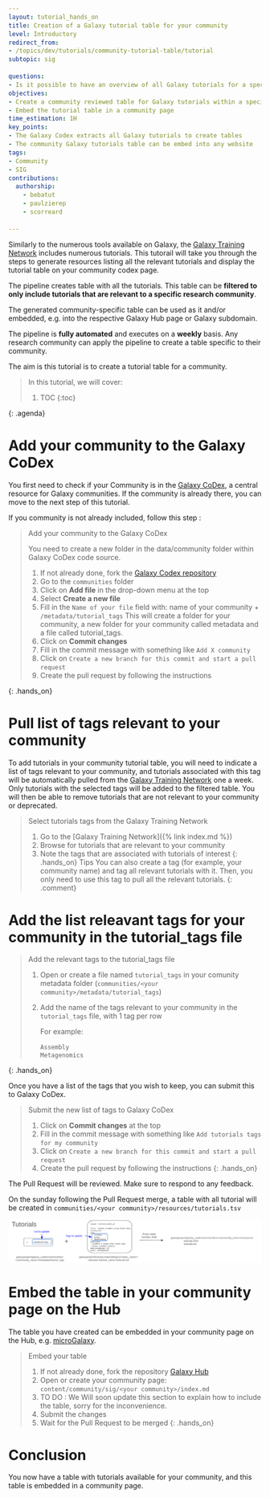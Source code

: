 ```yaml
---
layout: tutorial_hands_on
title: Creation of a Galaxy tutorial table for your community
level: Introductory
redirect_from:
- /topics/dev/tutorials/community-tutorial-table/tutorial
subtopic: sig

questions:
- Is it possible to have an overview of all Galaxy tutorials for a specific scientific domain?
objectives:
- Create a community reviewed table for Galaxy tutorials within a specific scientific domain
- Embed the tutorial table in a community page
time_estimation: 1H
key_points:
- The Galaxy Codex extracts all Galaxy tutorials to create tables
- The community Galaxy tutorials table can be embed into any website
tags:
- Community
- SIG
contributions:
  authorship:
    - bebatut
    - paulzierep
    - scorreard

---
```


Similarly to the numerous tools available on Galaxy, the [Galaxy Training Network](https://training.galaxyproject.org/) includes numerous tutorials. This tutorail will take you through the steps to generate resources listing all the relevant tutorials and display the tutorial table on your community codex page.

The pipeline creates table with all the tutorials. This table can be **filtered to only include tutorials that are relevant to a specific research community**.

The generated community-specific table can be used as it and/or embedded, e.g. into the respective Galaxy Hub page or Galaxy subdomain.

The pipeline is **fully automated** and executes on a **weekly** basis. Any research community can apply the pipeline to create a table specific to their community.

The aim is this tutorial is to create a tutorial table for a community.

> <agenda-title></agenda-title>
>
> In this tutorial, we will cover:
>
> 1. TOC
> {:toc}
>
{: .agenda}

# Add your community to the Galaxy CoDex

You first need to check if your Community is in the [Galaxy CoDex](https://github.com/galaxyproject/galaxy_codex/tree/main/communities), a central resource for Galaxy communities.
If the community is already there, you can move to the next step of this tutorial.

If you community is not already included, follow this step :
> <hands-on-title>Add your community to the Galaxy CoDex</hands-on-title>
>
> You need to create a new folder in the data/community folder within Galaxy CoDex code source.
> 1. If not already done, fork the [Galaxy Codex repository](https://github.com/galaxyproject/galaxy_codex)
> 2. Go to the `communities` folder
> 3. Click on **Add file** in the drop-down menu at the top
> 4. Select **Create a new file**
> 5. Fill in the `Name of your file` field with:  name of your community + `/metadata/tutorial_tags`
>    This will create a folder for your community, a new folder for your community called metadata and a file called tutorial_tags.
> 6. Click on **Commit changes**
> 7. Fill in the commit message with something like `Add X community`
> 8. Click on `Create a new branch for this commit and start a pull request`
> 9. Create the pull request by following the instructions
>
{: .hands_on}

# Pull list of tags relevant to your community

To add tutorials in your community tutorial table, you will need to indicate a list of tags relevant to your community, and tutorials associated with this tag will be automatically pulled from the [Galaxy Training Network](https://training.galaxyproject.org/) one a week. Only tutorials with the selected tags will be added to the filtered table.
You will then be able to remove tutorials that are not relevant to your community or deprecated.

> <hands-on-title>Select tutorials tags from the Galaxy Training Network</hands-on-title>
>
> 1. Go to the [Galaxy Training Network]({% link index.md %})
> 2. Browse for tutorials that are relevant to your community
> 3. Note the tags that are associated with tutorials of interest
{: .hands_on}
> <comment-title>Tips</comment-title>
> You can also create a tag (for example, your community name) and tag all relevant tutorials with it. Then, you only need to use this tag to pull all the relevant tutorials.
{: .comment}

# Add the list releavant tags for your community in the tutorial_tags file

> <hands-on-title>Add the relevant tags to the tutorial_tags file</hands-on-title>
> 1. Open or create a file named `tutorial_tags` in your comunity metadata folder (`communities/<your community>/metadata/tutorial_tags`)
> 2. Add the name of the tags relevant to your community in the `tutorial_tags` file, with 1 tag per row
>
>    For example:
>    ```
>    Assembly
>    Metagenomics
>    ```
{: .hands_on}

Once you have a list of the tags that you wish to keep, you can submit this to Galaxy CoDex.

> <hands-on-title>Submit the new list of tags to Galaxy CoDex</hands-on-title>
>
> 1. Click on **Commit changes** at the top
> 2. Fill in the commit message with something like `Add tutorials tags for my community`
> 3. Click on `Create a new branch for this commit and start a pull request`
> 4. Create the pull request by following the instructions
{: .hands_on}

The Pull Request will be reviewed. Make sure to respond to any feedback.

On the sunday following the Pull Request merge, a table with all tutorial will be created in `communities/<your community>/resources/tutorials.tsv`

![Flowchart illustrating the steps to generate the tutorials resources for your community.](./images/codex_tuto_flowchart.png "Flowchart illustrating the steps to generate the tutorials resources for your community.")


# Embed the table in your community page on the Hub

The table you have created can be embedded in your community page on the Hub, e.g. [microGalaxy](https://galaxyproject.org/community/sig/microbial/#workflows-and-tutorials).

> <hands-on-title>Embed your table</hands-on-title>
>
> 1.  If not already done, fork the repository [Galaxy Hub](https://github.com/galaxyproject/galaxy-hub)
> 2. Open or create your community page: `content/community/sig/<your community>/index.md`
> 3. TO DO : We Will soon update this section to explain how to include the table, sorry for the inconvenience. 
> 4. Submit the changes
> 5. Wait for the Pull Request to be merged
{: .hands_on}

# Conclusion

You now have a table with tutorials available for your community, and this table is embedded in a community page.
